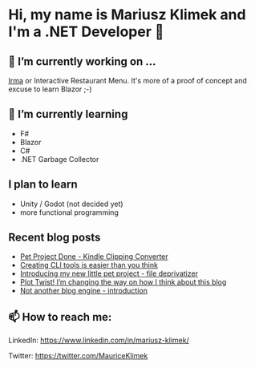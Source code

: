 # Hi, my name is Mariusz Klimek and I'm a .NET Developer 👋

<!--
**klimcio/klimcio** is a ✨ _special_ ✨ repository because its `README.md` (this file) appears on your GitHub profile.

Here are some ideas to get you started:

- 👯 I’m looking to collaborate on ...
- 🤔 I’m looking for help with ...
- 💬 Ask me about ...
- 📫 How to reach me: ...
- 😄 Pronouns: ...
- ⚡ Fun fact: ...
-->

## 🔭 I’m currently working on ...

[Irma](https://github.com/klimcio/Irma) or Interactive Restaurant Menu. It's more of a proof of concept and excuse to learn Blazor ;-)

## 🌱 I’m currently learning

- F#
- Blazor
- C#
- .NET Garbage Collector

## I plan to learn 

- Unity / Godot (not decided yet)
- more functional programming

## Recent blog posts
<!-- BLOG-POST-LIST:START -->
- [Pet Project Done - Kindle Clipping Converter](https://mariuszklimek.github.io/devblog//devblog/pet-project/converting-kindle-clippings)
- [Creating CLI tools is easier than you think](https://mariuszklimek.github.io/devblog//devblog/cli/getting-started-params)
- [Introducing my new little pet project - file deprivatizer](https://mariuszklimek.github.io/devblog//devblog/pet-projects/deprivatizer)
- [Plot Twist! I’m changing the way on how I think about this blog](https://mariuszklimek.github.io/devblog//devblog/blog/plot-twist)
- [Not another blog engine - introduction](https://mariuszklimek.github.io/devblog//devblog/blazor/wasm/for-blogging)
<!-- BLOG-POST-LIST:END -->

## 📫 How to reach me:

LinkedIn: https://www.linkedin.com/in/mariusz-klimek/

Twitter: https://twitter.com/MauriceKlimek
